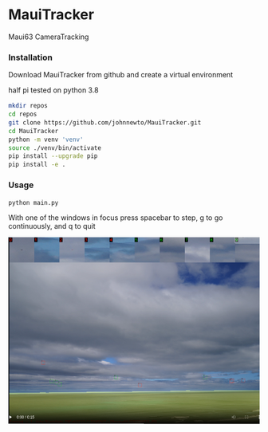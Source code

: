 # MauiTracker
Maui63 CameraTracking 

### Installation

Download MauiTracker from github and create a virtual environment

half pi tested on python 3.8

``` sh
mkdir repos
cd repos
git clone https://github.com/johnnewto/MauiTracker.git
cd MauiTracker
python -m venv 'venv'
source ./venv/bin/activate
pip install --upgrade pip
pip install -e .
```

 
### Usage

``` sh
python main.py
```


With one of the windows in focus press spacebar to step, g to go continuously, and q to quit


![](images/mainview.png)